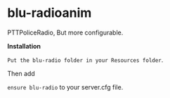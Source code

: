 # blu-radioanim
PTTPoliceRadio, But more configurable.



**Installation**

```Put the blu-radio folder in your Resources folder```. 

Then add

```ensure blu-radio``` to your server.cfg file.

